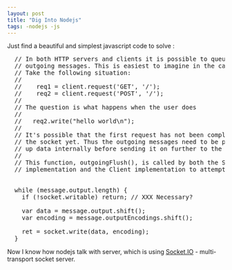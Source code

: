 ```yaml
---
layout: post
title: "Dig Into Nodejs"
tags: -nodejs -js
---
```


Just find a beautiful and simplest javascript code to solve :
<pre>
  // In both HTTP servers and clients it is possible to queue up several
  // outgoing messages. This is easiest to imagine in the case of a client.
  // Take the following situation:
  //
  //    req1 = client.request('GET', '/');
  //    req2 = client.request('POST', '/');
  //
  // The question is what happens when the user does
  //
  //   req2.write("hello world\n");
  //
  // It's possible that the first request has not been completely flushed to
  // the socket yet. Thus the outgoing messages need to be prepared to queue
  // up data internally before sending it on further to the socket's queue.
  //
  // This function, outgoingFlush(), is called by both the Server
  // implementation and the Client implementation to attempt to flush any


  while (message.output.length) {
    if (!socket.writable) return; // XXX Necessary?

    var data = message.output.shift();
    var encoding = message.outputEncodings.shift();

    ret = socket.write(data, encoding);
  }
</pre>

Now I know how nodejs talk with server, which is using <a href='http://socket.io/'>Socket.IO</a> - multi-transport socket server.
